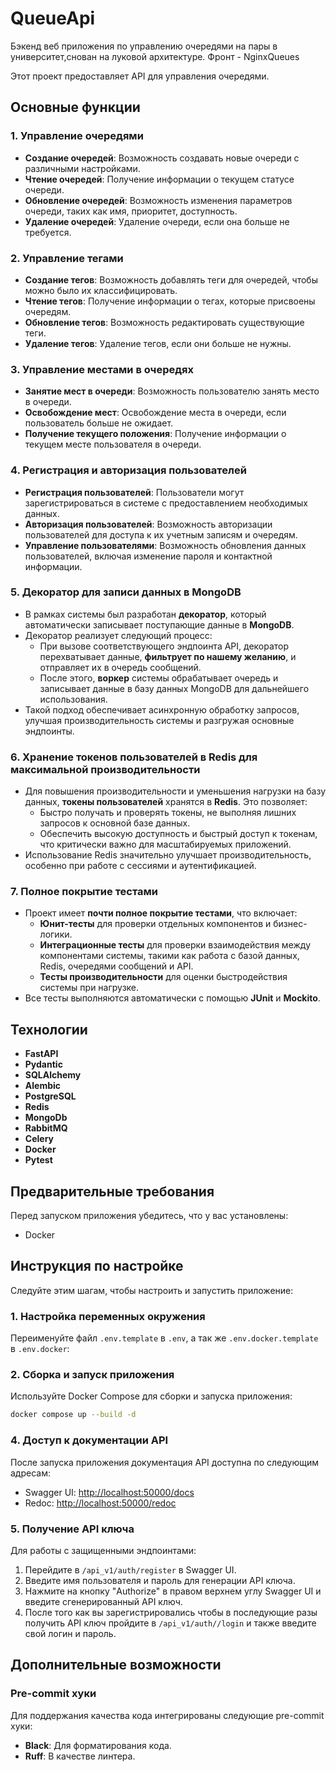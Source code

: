 # QueueApi
Бэкенд веб приложения по управлению очередями на пары в университет,снован на луковой архитектуре. Фронт - NginxQueues
 


Этот проект предоставляет API для управления очередями.

## Основные функции

### 1. Управление очередями
- **Создание очередей**: Возможность создавать новые очереди с различными настройками.
- **Чтение очередей**: Получение информации о текущем статусе очереди.
- **Обновление очередей**: Возможность изменения параметров очереди, таких как имя, приоритет, доступность.
- **Удаление очередей**: Удаление очереди, если она больше не требуется.

### 2. Управление тегами
- **Создание тегов**: Возможность добавлять теги для очередей, чтобы можно было их классифицировать.
- **Чтение тегов**: Получение информации о тегах, которые присвоены очередям.
- **Обновление тегов**: Возможность редактировать существующие теги.
- **Удаление тегов**: Удаление тегов, если они больше не нужны.

### 3. Управление местами в очередях
- **Занятие мест в очереди**: Возможность пользователю занять место в очереди.
- **Освобождение мест**: Освобождение места в очереди, если пользователь больше не ожидает.
- **Получение текущего положения**: Получение информации о текущем месте пользователя в очереди.

### 4. Регистрация и авторизация пользователей
- **Регистрация пользователей**: Пользователи могут зарегистрироваться в системе с предоставлением необходимых данных.
- **Авторизация пользователей**: Возможность авторизации пользователей для доступа к их учетным записям и очередям.
- **Управление пользователями**: Возможность обновления данных пользователей, включая изменение пароля и контактной информации.

### 5. Декоратор для записи данных в MongoDB
- В рамках системы был разработан **декоратор**, который автоматически записывает поступающие данные в **MongoDB**. 
- Декоратор реализует следующий процесс:
  - При вызове соответствующего эндпоинта API, декоратор перехватывает данные, **фильтрует по нашему желанию**, и отправляет их в очередь сообщений.
  - После этого, **воркер** системы обрабатывает очередь и записывает данные в базу данных MongoDB для дальнейшего использования.
- Такой подход обеспечивает асинхронную обработку запросов, улучшая производительность системы и разгружая основные эндпоинты.

### 6. Хранение токенов пользователей в Redis для максимальной производительности
- Для повышения производительности и уменьшения нагрузки на базу данных, **токены пользователей** хранятся в **Redis**. Это позволяет:
  - Быстро получать и проверять токены, не выполняя лишних запросов к основной базе данных.
  - Обеспечить высокую доступность и быстрый доступ к токенам, что критически важно для масштабируемых приложений.
- Использование Redis значительно улучшает производительность, особенно при работе с сессиями и аутентификацией.

### 7. Полное покрытие тестами
- Проект имеет **почти полное покрытие тестами**, что включает:
  - **Юнит-тесты** для проверки отдельных компонентов и бизнес-логики.
  - **Интеграционные тесты** для проверки взаимодействия между компонентами системы, такими как работа с базой данных, Redis, очередями сообщений и API.
  - **Тесты производительности** для оценки быстродействия системы при нагрузке.
- Все тесты выполняются автоматически с помощью **JUnit** и **Mockito**.

## Технологии
- **FastAPI**
- **Pydantic**
- **SQLAlchemy**
- **Alembic**
- **PostgreSQL**
- **Redis**
- **MongoDb**
- **RabbitMQ**
- **Celery**
- **Docker**
- **Pytest**


## Предварительные требования
Перед запуском приложения убедитесь, что у вас установлены:

- Docker

## Инструкция по настройке
Следуйте этим шагам, чтобы настроить и запустить приложение:

### 1. Настройка переменных окружения
Переименуйте файл `.env.template` в `.env`,
а так же `.env.docker.template` в `.env.docker`:

### 2. Сборка и запуск приложения
Используйте Docker Compose для сборки и запуска приложения:

```bash
docker compose up --build -d
```

### 4. Доступ к документации API
После запуска приложения документация API доступна по следующим адресам:

- Swagger UI: [http://localhost:50000/docs](http://localhost:50000/docs)
- Redoc: [http://localhost:50000/redoc](http://localhost:50000/redoc)

### 5. Получение API ключа
Для работы с защищенными эндпоинтами:

1. Перейдите в `/api_v1/auth/register` в Swagger UI.
2. Введите имя пользователя и пароль для генерации API ключа.
3. Нажмите на кнопку "Authorize" в правом верхнем углу Swagger UI и введите сгенерированный API ключ.
4. После того как вы зарегистрировались чтобы в последующие разы получить API ключ пройдите в `/api_v1/auth//login` и также введите свой логин и пароль.

## Дополнительные возможности
### Pre-commit хуки
Для поддержания качества кода интегрированы следующие pre-commit хуки:

- **Black**: Для форматирования кода.
- **Ruff**: В качестве линтера.
